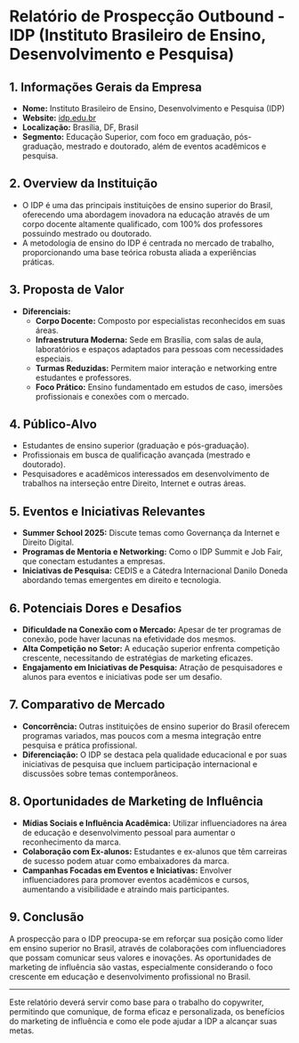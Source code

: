 # Relatório de Prospecção Outbound - IDP (Instituto Brasileiro de Ensino, Desenvolvimento e Pesquisa)

## 1. Informações Gerais da Empresa
- **Nome:** Instituto Brasileiro de Ensino, Desenvolvimento e Pesquisa (IDP)
- **Website:** [idp.edu.br](https://www.idp.edu.br)
- **Localização:** Brasília, DF, Brasil
- **Segmento:** Educação Superior, com foco em graduação, pós-graduação, mestrado e doutorado, além de eventos acadêmicos e pesquisa.

## 2. Overview da Instituição
- O IDP é uma das principais instituições de ensino superior do Brasil, oferecendo uma abordagem inovadora na educação através de um corpo docente altamente qualificado, com 100% dos professores possuindo mestrado ou doutorado.
- A metodologia de ensino do IDP é centrada no mercado de trabalho, proporcionando uma base teórica robusta aliada a experiências práticas.

## 3. Proposta de Valor
- **Diferenciais:**
  - **Corpo Docente:** Composto por especialistas reconhecidos em suas áreas.
  - **Infraestrutura Moderna:** Sede em Brasília, com salas de aula, laboratórios e espaços adaptados para pessoas com necessidades especiais.
  - **Turmas Reduzidas:** Permitem maior interação e networking entre estudantes e professores.
  - **Foco Prático:** Ensino fundamentado em estudos de caso, imersões profissionais e conexões com o mercado.

## 4. Público-Alvo
- Estudantes de ensino superior (graduação e pós-graduação).
- Profissionais em busca de qualificação avançada (mestrado e doutorado).
- Pesquisadores e acadêmicos interessados em desenvolvimento de trabalhos na interseção entre Direito, Internet e outras áreas.

## 5. Eventos e Iniciativas Relevantes
- **Summer School 2025:** Discute temas como Governança da Internet e Direito Digital.
- **Programas de Mentoria e Networking:** Como o IDP Summit e Job Fair, que conectam estudantes a empresas.
- **Iniciativas de Pesquisa:** CEDIS e a Cátedra Internacional Danilo Doneda abordando temas emergentes em direito e tecnologia.

## 6. Potenciais Dores e Desafios
- **Dificuldade na Conexão com o Mercado:** Apesar de ter programas de conexão, pode haver lacunas na efetividade dos mesmos.
- **Alta Competição no Setor:** A educação superior enfrenta competição crescente, necessitando de estratégias de marketing eficazes.
- **Engajamento em Iniciativas de Pesquisa:** Atração de pesquisadores e alunos para eventos e iniciativas pode ser um desafio.

## 7. Comparativo de Mercado
- **Concorrência:** Outras instituições de ensino superior do Brasil oferecem programas variados, mas poucos com a mesma integração entre pesquisa e prática profissional.
- **Diferenciação:** O IDP se destaca pela qualidade educacional e por suas iniciativas de pesquisa que incluem participação internacional e discussões sobre temas contemporâneos.

## 8. Oportunidades de Marketing de Influência
- **Mídias Sociais e Influência Acadêmica:** Utilizar influenciadores na área de educação e desenvolvimento pessoal para aumentar o reconhecimento da marca.
- **Colaboração com Ex-alunos:** Estudantes e ex-alunos que têm carreiras de sucesso podem atuar como embaixadores da marca.
- **Campanhas Focadas em Eventos e Iniciativas:** Envolver influenciadores para promover eventos acadêmicos e cursos, aumentando a visibilidade e atraindo mais participantes.

## 9. Conclusão
A prospecção para o IDP preocupa-se em reforçar sua posição como líder em ensino superior no Brasil, através de colaborações com influenciadores que possam comunicar seus valores e inovações. As oportunidades de marketing de influência são vastas, especialmente considerando o foco crescente em educação e desenvolvimento profissional no Brasil. 

---

Este relatório deverá servir como base para o trabalho do copywriter, permitindo que comunique, de forma eficaz e personalizada, os benefícios do marketing de influência e como ele pode ajudar a IDP a alcançar suas metas.